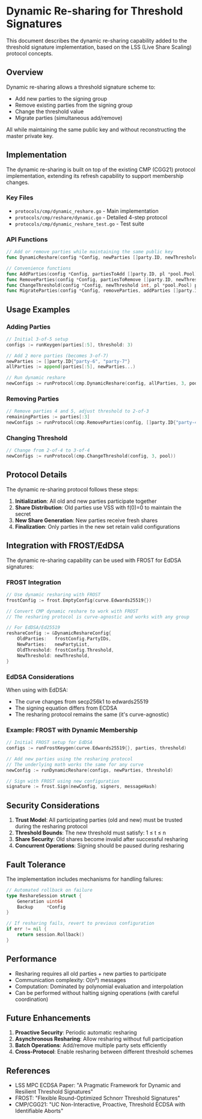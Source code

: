 # Dynamic Re-sharing for Threshold Signatures

This document describes the dynamic re-sharing capability added to the threshold signature implementation, based on the LSS (Live Share Scaling) protocol concepts.

## Overview

Dynamic re-sharing allows a threshold signature scheme to:
- Add new parties to the signing group
- Remove existing parties from the signing group
- Change the threshold value
- Migrate parties (simultaneous add/remove)

All while maintaining the same public key and without reconstructing the master private key.

## Implementation

The dynamic re-sharing is built on top of the existing CMP (CGG21) protocol implementation, extending its refresh capability to support membership changes.

### Key Files

- `protocols/cmp/dynamic_reshare.go` - Main implementation
- `protocols/cmp/reshare/dynamic.go` - Detailed 4-step protocol
- `protocols/cmp/dynamic_reshare_test.go` - Test suite

### API Functions

```go
// Add or remove parties while maintaining the same public key
func DynamicReshare(config *Config, newParties []party.ID, newThreshold int, pl *pool.Pool) protocol.StartFunc

// Convenience functions
func AddParties(config *Config, partiesToAdd []party.ID, pl *pool.Pool) protocol.StartFunc
func RemoveParties(config *Config, partiesToRemove []party.ID, newThreshold int, pl *pool.Pool) protocol.StartFunc
func ChangeThreshold(config *Config, newThreshold int, pl *pool.Pool) protocol.StartFunc
func MigrateParties(config *Config, removeParties, addParties []party.ID, newThreshold int, pl *pool.Pool) protocol.StartFunc
```

## Usage Examples

### Adding Parties

```go
// Initial 3-of-5 setup
configs := runKeygen(parties[:5], threshold: 3)

// Add 2 more parties (becomes 3-of-7)
newParties := []party.ID{"party-6", "party-7"}
allParties := append(parties[:5], newParties...)

// Run dynamic reshare
newConfigs := runProtocol(cmp.DynamicReshare(config, allParties, 3, pool))
```

### Removing Parties

```go
// Remove parties 4 and 5, adjust threshold to 2-of-3
remainingParties := parties[:3]
newConfigs := runProtocol(cmp.RemoveParties(config, []party.ID{"party-4", "party-5"}, 2, pool))
```

### Changing Threshold

```go
// Change from 2-of-4 to 3-of-4
newConfigs := runProtocol(cmp.ChangeThreshold(config, 3, pool))
```

## Protocol Details

The dynamic re-sharing protocol follows these steps:

1. **Initialization**: All old and new parties participate together
2. **Share Distribution**: Old parties use VSS with f(0)=0 to maintain the secret
3. **New Share Generation**: New parties receive fresh shares
4. **Finalization**: Only parties in the new set retain valid configurations

## Integration with FROST/EdDSA

The dynamic re-sharing capability can be used with FROST for EdDSA signatures:

### FROST Integration

```go
// Use dynamic resharing with FROST
frostConfig := frost.EmptyConfig(curve.Edwards25519{})

// Convert CMP dynamic reshare to work with FROST
// The resharing protocol is curve-agnostic and works with any group

// For EdDSA/Ed25519
reshareConfig := &DynamicReshareConfig{
    OldParties:   frostConfig.PartyIDs,
    NewParties:   newPartyList,
    OldThreshold: frostConfig.Threshold,
    NewThreshold: newThreshold,
}
```

### EdDSA Considerations

When using with EdDSA:
- The curve changes from secp256k1 to edwards25519
- The signing equation differs from ECDSA
- The resharing protocol remains the same (it's curve-agnostic)

### Example: FROST with Dynamic Membership

```go
// Initial FROST setup for EdDSA
configs := runFrostKeygen(curve.Edwards25519{}, parties, threshold)

// Add new parties using the resharing protocol
// The underlying math works the same for any curve
newConfig := runDynamicReshare(configs, newParties, threshold)

// Sign with FROST using new configuration
signature := frost.Sign(newConfig, signers, messageHash)
```

## Security Considerations

1. **Trust Model**: All participating parties (old and new) must be trusted during the resharing protocol
2. **Threshold Bounds**: The new threshold must satisfy: 1 ≤ t ≤ n
3. **Share Security**: Old shares become invalid after successful resharing
4. **Concurrent Operations**: Signing should be paused during resharing

## Fault Tolerance

The implementation includes mechanisms for handling failures:

```go
// Automated rollback on failure
type ReshareSession struct {
    Generation uint64
    Backup     *Config
}

// If resharing fails, revert to previous configuration
if err != nil {
    return session.Rollback()
}
```

## Performance

- Resharing requires all old parties + new parties to participate
- Communication complexity: O(n²) messages
- Computation: Dominated by polynomial evaluation and interpolation
- Can be performed without halting signing operations (with careful coordination)

## Future Enhancements

1. **Proactive Security**: Periodic automatic resharing
2. **Asynchronous Resharing**: Allow resharing without full participation
3. **Batch Operations**: Add/remove multiple party sets efficiently
4. **Cross-Protocol**: Enable resharing between different threshold schemes

## References

- LSS MPC ECDSA Paper: "A Pragmatic Framework for Dynamic and Resilient Threshold Signatures"
- FROST: "Flexible Round-Optimized Schnorr Threshold Signatures"
- CMP/CGG21: "UC Non-Interactive, Proactive, Threshold ECDSA with Identifiable Aborts"